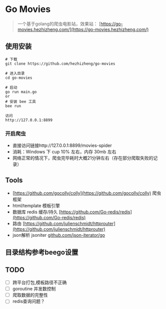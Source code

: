 # Go Movies

> 一个基于golang的爬虫电影站，效果站： [https://go-movies.hezhizheng.com/](https://go-movies.hezhizheng.com/)

## 使用安装 
```
# 下载
git clone https://github.com/hezhizheng/go-movies

# 进入目录
cd go-movies

# 启动
go run main.go 
or
# 安装 bee 工具
bee run

访问
http://127.0.0.1:8899
```

### 开启爬虫
- 直接访问链接http://127.0.0.1:8899/movies-spider
- 消耗：Windows 下 cup 10% 左右，内存 30mb 左右 
- 网络正常的情况下，爬虫完毕耗时大概21分钟左右（存在部分爬取失败的记录）

## Tools
- [https://github.com/gocolly/colly](https://github.com/gocolly/colly) 爬虫框架
- html/template 模板引擎
- 数据库 redis 缓存/持久 [https://github.com/Go-redis/redis](https://github.com/Go-redis/redis)
- 路由 [https://github.com/julienschmidt/httprouter](https://github.com/julienschmidt/httprouter)
- json解析 jsoniter [github.com/json-iterator/go](github.com/json-iterator/go)

## 目录结构参考beego设置

## TODO
-[ ] 跨平台打包,模板路径不正确
-[ ] goroutine 并发数控制
-[ ] 爬取数据的完整性
-[ ] redis查询问题？
